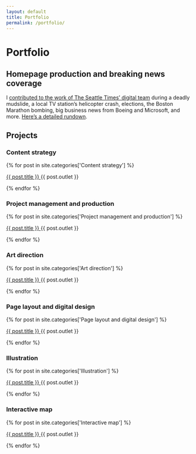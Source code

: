 ```yaml
---
layout: default
title: Portfolio
permalink: /portfolio/
---
```


<h1 class="post-title">Portfolio</h1>

<div class="content-block">
  <h2>Homepage production and breaking news coverage</h2>
  <p>I <a href="/breaking%20news%20coverage/2014/03/22/oso-mudslide.html">contributed to the work of The Seattle Times’ digital team</a> during a deadly mudslide, a local TV station’s helicopter crash, elections, the Boston Marathon bombing, big business news from Boeing and Microsoft, and more. <a href="/homepage-breaking-news/">Here’s a detailed rundown</a>.</p>
</div>

<h2>Projects</h2>

<h3>Content strategy</h3>

<div class="content-block">
  {% for post in site.categories['Content strategy'] %}
      <p><a href="{{ post.url }}">{{ post.title }} </a>{{ post.outlet }}</p>
  {% endfor %}
</div>


<h3>Project management and production</h3>

<div class="content-block">
  {% for post in site.categories['Project management and production'] %}
    <p><a href="{{ post.url }}">{{ post.title }} </a>{{ post.outlet }}</p>
  {% endfor %}
</div>


<h3>Art direction</h3>

<div class="content-block">
  {% for post in site.categories['Art direction'] %}
    <p><a href="{{ post.url }}">{{ post.title }} </a>{{ post.outlet }}</p>
  {% endfor %}
</div>


<h3>Page layout and digital design</h3>

<div class="content-block">
  {% for post in site.categories['Page layout and digital design'] %}
    <p><a href="{{ post.url }}">{{ post.title }} </a>{{ post.outlet }}</p>
  {% endfor %}
</div>


<h3>Illustration</h3>

<div class="content-block">
  {% for post in site.categories['Illustration'] %}
    <p><a href="{{ post.url }}">{{ post.title }} </a>{{ post.outlet }}</p>
  {% endfor %}
</div>


<h3>Interactive map</h3>

<div class="content-block">
  {% for post in site.categories['Interactive map'] %}
    <p><a href="{{ post.url }}">{{ post.title }} </a>{{ post.outlet }}</p>
  {% endfor %}
</div>
